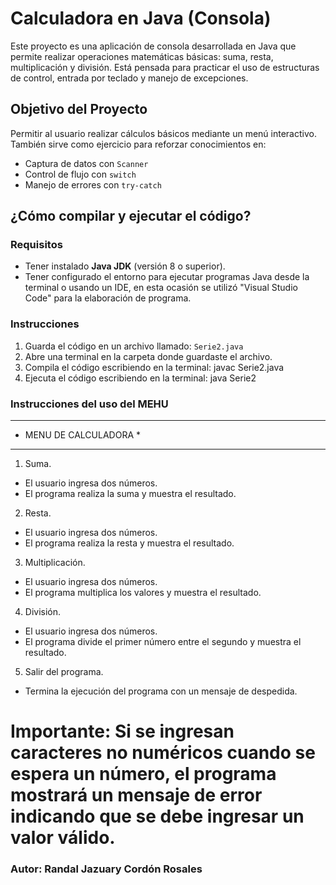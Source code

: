 # Calculadora en Java (Consola)

Este proyecto es una aplicación de consola desarrollada en Java que permite realizar operaciones matemáticas básicas: suma, resta, multiplicación y división. Está pensada para practicar el uso de estructuras de control, entrada por teclado y manejo de excepciones.

## Objetivo del Proyecto

Permitir al usuario realizar cálculos básicos mediante un menú interactivo. También sirve como ejercicio para reforzar conocimientos en:

- Captura de datos con `Scanner`
- Control de flujo con `switch`
- Manejo de errores con `try-catch`

## ¿Cómo compilar y ejecutar el código?

### Requisitos

- Tener instalado **Java JDK** (versión 8 o superior).
- Tener configurado el entorno para ejecutar programas Java desde la terminal o usando un IDE, en esta ocasión se utilizó "Visual Studio Code" para la elaboración de programa.

### Instrucciones

1. Guarda el código en un archivo llamado: `Serie2.java`
2. Abre una terminal en la carpeta donde guardaste el archivo.
3. Compila el código escribiendo en la terminal: javac Serie2.java
4. Ejecuta el código escribiendo en la terminal: java Serie2

### Instrucciones del uso del MEHU

***********************
* MENU DE CALCULADORA *
***********************

1. Suma.
 * El usuario ingresa dos números.
 * El programa realiza la suma y muestra el resultado.

2. Resta.
 * El usuario ingresa dos números.
 * El programa realiza la resta y muestra el resultado.

3. Multiplicación.
 * El usuario ingresa dos números.
 * El programa multiplica los valores y muestra el resultado.

4. División.
 * El usuario ingresa dos números.
 * El programa divide el primer número entre el segundo y muestra el resultado.

5. Salir del programa.
 * Termina la ejecución del programa con un mensaje de despedida.

# Importante: Si se ingresan caracteres no numéricos cuando se espera un número, el programa mostrará un mensaje de error indicando que se debe ingresar un valor válido.


### Autor: Randal Jazuary Cordón Rosales